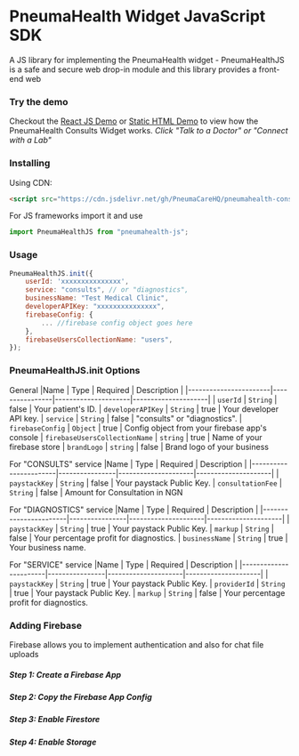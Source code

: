 # PneumaHealth Widget JavaScript SDK

A JS library for implementing the PneumaHealth widget - PneumaHealthJS is a safe and secure web drop-in module and this library provides a front-end web

### Try the demo

Checkout the [React JS Demo](https://codesandbox.io/s/pneumahealth-js-demo-yo832) or [Static HTML Demo](https://codesandbox.io/s/pneumahealth-js-html-demo-ihd3i) to view how the PneumaHealth Consults Widget works. _Click "Talk to a Doctor" or "Connect with a Lab"_

### Installing

Using CDN:

```html
<script src="https://cdn.jsdelivr.net/gh/PneumaCareHQ/pneumahealth-consults-js@1.0.10/dist/bundle.js" />
```

For JS frameworks import it and use

```js
import PneumaHealthJS from "pneumahealth-js";
```

### Usage

```js
PneumaHealthJS.init({
    userId: 'xxxxxxxxxxxxxxx',
    service: "consults", // or "diagnostics",
    businessName: "Test Medical Clinic",
    developerAPIKey: "xxxxxxxxxxxxxxx",
    firebaseConfig: {
        ... //firebase config object goes here
    },
    firebaseUsersCollectionName: "users",
});
```

### PneumaHealthJS.init Options

General
|Name | Type | Required | Description |
|-----------------------|----------------|---------------------|---------------------|
| `userId` | `String` | false | Your patient's ID.
| `developerAPIKey` | `String` | true | Your developer API key.
| `service` | `String` | false | "consults" or "diagnostics".
| `firebaseConfig` | `Object` | true | Config object from your firebase app's console
| `firebaseUsersCollectionName` | `string` | true | Name of your firebase store
| `brandLogo` | `string` | false | Brand logo of your business

For "CONSULTS" service
|Name | Type | Required | Description |
|-----------------------|----------------|---------------------|---------------------|
| `paystackKey` | `String` | false | Your paystack Public Key.
| `consultationFee` | `String` | false | Amount for Consultation in NGN

For "DIAGNOSTICS" service
|Name | Type | Required | Description |
|-----------------------|----------------|---------------------|---------------------|
| `paystackKey` | `String` | true | Your paystack Public Key.
| `markup` | `String` | false | Your percentage profit for diagnostics.
| `businessName` | `String` | true | Your business name.

For "SERVICE" service
|Name | Type | Required | Description |
|-----------------------|----------------|---------------------|---------------------|
| `paystackKey` | `String` | true | Your paystack Public Key.
| `providerId` | `String` | true | Your paystack Public Key.
| `markup` | `String` | false | Your percentage profit for diagnostics.

### Adding Firebase

Firebase allows you to implement authentication and also for chat file uploads

##### Step 1: Create a Firebase App

##### Step 2: Copy the Firebase App Config

##### Step 3: Enable Firestore

##### Step 4: Enable Storage
